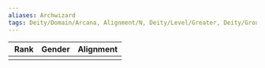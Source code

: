 ```yaml
---
aliases: Archwizard
tags: Deity/Domain/Arcana, Alignment/N, Deity/Level/Greater, Deity/Group/Thediac
---
```

| Rank | Gender | Alignment |
|:-:|:-:|:-:|
||||
